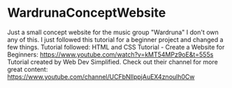 # WardrunaConceptWebsite
Just a small concept website for the music group "Wardruna"
I don't own any of this. I just followed this tutorial for a beginner project and changed a few things.
Tutorial followed: 
  HTML and CSS Tutorial - Create a Website for Beginners: 
  https://www.youtube.com/watch?v=kMT54MPz9oE&t=555s
Tutorial created by Web Dev Simplified. Check out their channel for more great content: 
  https://www.youtube.com/channel/UCFbNIlppjAuEX4znoulh0Cw
  
